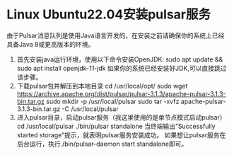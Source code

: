 # Linux Ubuntu22.04安装pulsar服务

由于Pulsar消息队列是使用Java语言开发的，在安装之前请确保你的系统上已经具备Java 8或更高版本的环境。

1) 首先安装java运行环境，使用以下命令安装OpenJDK:
   sudo apt update && sudo apt install openjdk-11-jdk
   如果你的系统已经安装好JDK,可以直接跳过该步骤。
2) 下载pulsar包并解压到本地目录
   cd /usr/local/opt/
   sudo wget https://archive.apache.org/dist/pulsar/pulsar-3.1.3/apache-pulsar-3.1.3-bin.tar.gz
   sudo mkdir -p /usr/local/pulsar
   sudo tar -xvfz apache-pulsar-3.1.3-bin.tar.gz -C /usr/local/pulsar
3) 进入pulsar目录，启动pulsar服务（我这里使用的是单节点模式启动pulsar）
   cd /usr/local/pulsar
   ./bin/pulsar standalone
   当终端输出“Successfully started storage”提示，就表明pulsar服务安装成功。
   如果想让pulsar服务在后台运行，执行./bin/pulsar-daemon start standalone即可。
